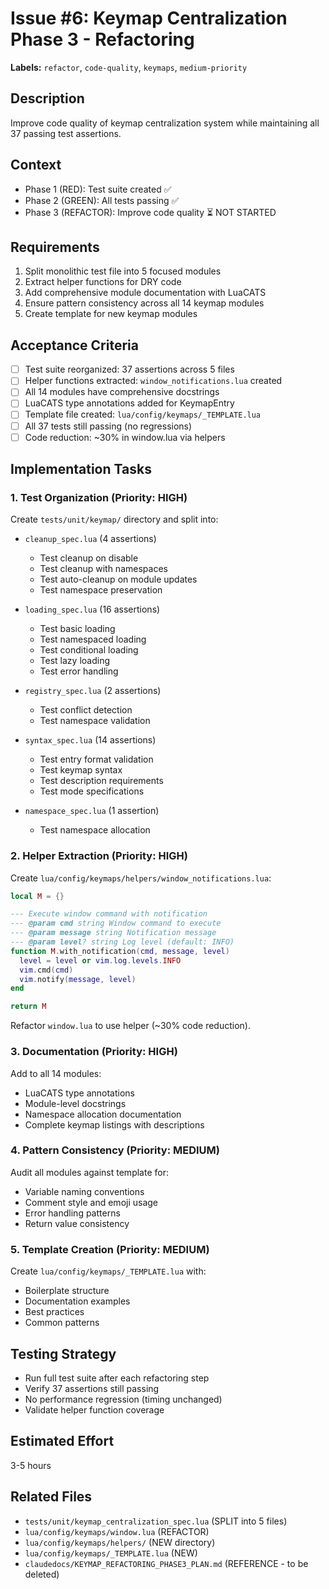 # Issue #6: Keymap Centralization Phase 3 - Refactoring

**Labels:** `refactor`, `code-quality`, `keymaps`, `medium-priority`

## Description

Improve code quality of keymap centralization system while maintaining all 37 passing test assertions.

## Context

- Phase 1 (RED): Test suite created ✅
- Phase 2 (GREEN): All tests passing ✅
- Phase 3 (REFACTOR): Improve code quality ⏳ NOT STARTED

## Requirements

1. Split monolithic test file into 5 focused modules
2. Extract helper functions for DRY code
3. Add comprehensive module documentation with LuaCATS
4. Ensure pattern consistency across all 14 keymap modules
5. Create template for new keymap modules

## Acceptance Criteria

- [ ] Test suite reorganized: 37 assertions across 5 files
- [ ] Helper functions extracted: `window_notifications.lua` created
- [ ] All 14 modules have comprehensive docstrings
- [ ] LuaCATS type annotations added for KeymapEntry
- [ ] Template file created: `lua/config/keymaps/_TEMPLATE.lua`
- [ ] All 37 tests still passing (no regressions)
- [ ] Code reduction: ~30% in window.lua via helpers

## Implementation Tasks

### 1. Test Organization (Priority: HIGH)

Create `tests/unit/keymap/` directory and split into:

- `cleanup_spec.lua` (4 assertions)

  - Test cleanup on disable
  - Test cleanup with namespaces
  - Test auto-cleanup on module updates
  - Test namespace preservation

- `loading_spec.lua` (16 assertions)

  - Test basic loading
  - Test namespaced loading
  - Test conditional loading
  - Test lazy loading
  - Test error handling

- `registry_spec.lua` (2 assertions)

  - Test conflict detection
  - Test namespace validation

- `syntax_spec.lua` (14 assertions)

  - Test entry format validation
  - Test keymap syntax
  - Test description requirements
  - Test mode specifications

- `namespace_spec.lua` (1 assertion)

  - Test namespace allocation

### 2. Helper Extraction (Priority: HIGH)

Create `lua/config/keymaps/helpers/window_notifications.lua`:

```lua
local M = {}

--- Execute window command with notification
--- @param cmd string Window command to execute
--- @param message string Notification message
--- @param level? string Log level (default: INFO)
function M.with_notification(cmd, message, level)
  level = level or vim.log.levels.INFO
  vim.cmd(cmd)
  vim.notify(message, level)
end

return M
```

Refactor `window.lua` to use helper (~30% code reduction).

### 3. Documentation (Priority: HIGH)

Add to all 14 modules:

- LuaCATS type annotations
- Module-level docstrings
- Namespace allocation documentation
- Complete keymap listings with descriptions

### 4. Pattern Consistency (Priority: MEDIUM)

Audit all modules against template for:

- Variable naming conventions
- Comment style and emoji usage
- Error handling patterns
- Return value consistency

### 5. Template Creation (Priority: MEDIUM)

Create `lua/config/keymaps/_TEMPLATE.lua` with:

- Boilerplate structure
- Documentation examples
- Best practices
- Common patterns

## Testing Strategy

- Run full test suite after each refactoring step
- Verify 37 assertions still passing
- No performance regression (timing unchanged)
- Validate helper function coverage

## Estimated Effort

3-5 hours

## Related Files

- `tests/unit/keymap_centralization_spec.lua` (SPLIT into 5 files)
- `lua/config/keymaps/window.lua` (REFACTOR)
- `lua/config/keymaps/helpers/` (NEW directory)
- `lua/config/keymaps/_TEMPLATE.lua` (NEW)
- `claudedocs/KEYMAP_REFACTORING_PHASE3_PLAN.md` (REFERENCE - to be deleted)
